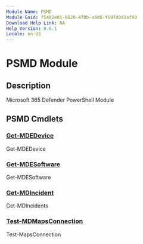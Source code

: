 ```yaml
---
Module Name: PSMD
Module Guid: f5482e01-8620-4f8b-a8d8-f697d0d2af99
Download Help Link: NA
Help Version: 0.0.1
Locale: en-US
---
```


# PSMD Module
## Description
Microsoft 365 Defender PowerShell Module

## PSMD Cmdlets
### [Get-MDEDevice](Get-MDEDevice.md)
Get-MDEDevice

### [Get-MDESoftware](Get-MDESoftware.md)
Get-MDESoftware

### [Get-MDIncident](Get-MDIncident.md)
Get-MDIncidents

### [Test-MDMapsConnection](Test-MDMapsConnection.md)
Test-MapsConnection


